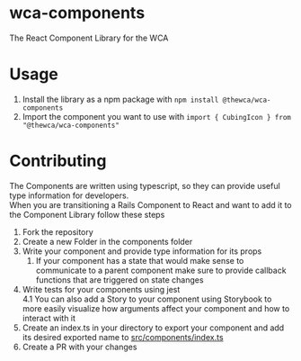 # wca-components
The React Component Library for the WCA

# Usage
1. Install the library as a npm package with `npm install @thewca/wca-components`
2. Import the component you want to use with `import { CubingIcon } from "@thewca/wca-components"`

# Contributing
The Components are written using typescript, so they can provide useful type information for developers.   
When you are transitioning a Rails Component to React and want to add it to the Component Library follow these steps
1. Fork the repository
2. Create a new Folder in the components folder
3. Write your component and provide type information for its props
   1. If your component has a state that would make sense to communicate to a parent component make sure to provide callback functions that are triggered on state changes
4. Write tests for your components using jest  
   4.1 You can also add a Story to your component using Storybook to more easily visualize how arguments affect your component and how to interact with it
5. Create an index.ts in your directory to export your component and add its desired exported name to [src/components/index.ts](src%2Fcomponents%2Findex.ts)
6. Create a PR with your changes